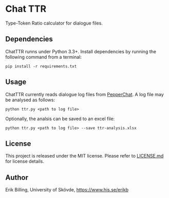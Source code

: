 # Chat TTR
Type-Token Ratio calculator for dialogue files. 


## Dependencies

ChatTTR runns under Python 3.3+. Install dependencies by running the following command from a terminal: 

    pip install -r requirements.txt

## Usage

ChatTTR currently reads dialogue log files from [PepperChat](https://github.com/ilabsweden/pepperchat). A log file may be analysed as follows: 

    python ttr.py <path to log file>

Optionally, the analsis can be saved to an excel file:

    python ttr.py <path to log file> --save ttr-analysis.xlsx


## License

This project is released under the MIT license. Please refer to [LICENSE.md](LICENSE.md) for license details.

## Author

Erik Billing, University of Skövde, https://www.his.se/erikb